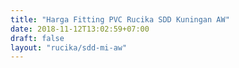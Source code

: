 ```yaml
---
title: "Harga Fitting PVC Rucika SDD Kuningan AW"
date: 2018-11-12T13:02:59+07:00
draft: false
layout: "rucika/sdd-mi-aw"
---
```


